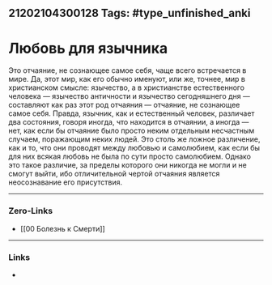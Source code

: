 21202104300128
Tags: #type_unfinished_anki
---
# Любовь для язычника

Это отчаяние, не сознающее самое себя, чаще всего встречается в мире. Да, этот мир, как его обычно именуют, или же, точнее, мир в христианском смысле: язычество, а в христианстве естественного человека — язычество античности и язычество сегодняшнего дня — составляют как раз этот род отчаяния — отчаяние, не сознающее самое себя. Правда, язычник, как и естественный человек, различает два состояния, говоря иногда, что находится в отчаянии, а иногда — нет, как если бы отчаяние было просто неким отдельным несчастным случаем, поражающим неких людей. Это столь же ложное различение, как и то, что они проводят между любовью и самолюбием, как если бы для них всякая любовь не была по сути просто самолюбием. Однако это такое различие, за пределы которого они никогда не могли и не смогут выйти, ибо отличительной чертой отчаяния является неосознавание его присутствия.

---
### Zero-Links
- [[00 Болезнь к Смерти]]
---
### Links
-